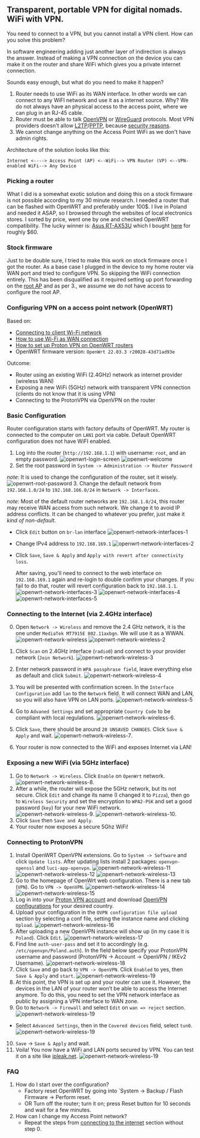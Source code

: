 ## Transparent, portable VPN for digital nomads. WiFi with VPN.

You need to connect to a VPN, but you cannot install a VPN client. How can you solve this problem?

In software engineering adding just another layer of indirection is always the answer.
Instead of making a VPN connection on the device you can make it on the router and share WiFi which gives you a private internet connection.

Sounds easy enough, but what do you need to make it happen?
1. Router needs to use WiFi as its WAN interface. In other words we can connect to any WiFI network and use it as a internet source. Why? We do not always have an physical access to the access point, where we can plug in an RJ-45 cable.
2. Router must be able to talk [OpenVPN](https://openvpn.net/faq/what-is-openvpn/) or [WireGuard](https://www.wireguard.com/) protocols. Most VPN providers doesn't allow [L2TP](https://nordvpn.com/blog/l2tp-protocol/)/[PPTP](https://www.expressvpn.com/what-is-vpn/protocols/pptp), because [security reasons](https://protonvpn.com/blog/pptp/).
3. We cannot change anything on the Access Point WiFi as we don't have admin rights.


Architecture of the solution looks like this:
```
Internet <----> Access Point (AP) <--WiFi--> VPN Router (VP) <--VPN-enabled WiFi--> Any Device  
```

### Picking a router

What I did is a somewhat exotic solution and doing this on a stock firmware is not possible according to my 30 minute research.
I needed a router that can be flashed with OpenWRT and preferably under 100$.
I live in Poland and needed it ASAP, so I browsed through the websites of local electronics stores.
I sorted by price, went one by one and checked OpenWRT compatibility.
The lucky winner is: [Asus RT-AX53U](https://openwrt.org/toh/asus/rt-ax53u) which I bought [here](https://www.x-kom.pl/p/679724-router-asus-rt-ax53u-1800mb-s-a-b-g-n-ac-ax-1xusb-3xlan.html) for roughly $60.


### Stock firmware

Just to be double sure, I tried to make this work on stock firmware once I got the router.
As a base case I plugged in the device to my home router via WAN port and tried to configure VPN. So skipping the WiFi connection entirely.
This has been disqualified as it required setting up port forwarding on the [root AP](https://www.asus.com/us/support/FAQ/1033906/) and as per 3., we assume we do not have access to configure the root AP.


### Configuring VPN on a access point network (OpenWRT)

Based on:
* [Connecting to client Wi-Fi network](https://openwrt.org/docs/guide-user/network/wifi/connect_client_wifi)
* [How to use Wi-Fi as WAN connection](https://unix.stackexchange.com/questions/701346/openwrt-how-to-use-wifi-as-wan-connection)
* [How to set up Proton VPN on OpenWRT routers](https://protonvpn.com/support/how-to-set-up-protonvpn-on-openwrt-routers/)
* OpenWRT firmware version: `OpenWrt 22.03.3 r20028-43d71ad93e`

Outcome:
- Router using an existing WiFi (2.4GHz) network as internet provider (wireless WAN) 
- Exposing a new WiFi (5GHz) network with transparent VPN connection (clients do not know that it is using VPN)
- Connecting to the ProtonVPN via OpenVPN on the router


### Basic Configuration
Router configuration starts with factory defaults of OpenWRT.
My router is connected to the computer on `LAN1` port via cable. Default OpenWRT configuration does not have WiFI enabled.


1. Log into the router (`http://192.168.1.1`) with username: `root`, and an empty password.
![openwrt-login-screen](/assets/portable-vpn/1-openwrt-login.png "OpenWRT login screen")
![openwrt-welcome](/assets/portable-vpn/2-openwrt-welcome.png "OpenWRT home page")
2. Set the root password in `System -> Administration -> Router Password`

*note*: It is used to change the configuration of the router, set it wisely.
![openwrt-root-password](/assets/portable-vpn/3-router-password.png)
3. Change the default network from `192.168.1.0/24` to `192.168.166.0/24` in `Network -> Interfaces`.

*note*: Most of the default router networks are `192.168.1.0/24`, this router may receive WAN access from such network. We change it to avoid IP address conflicts. It can be changed to whatever you prefer, just make it *kind of non-default*.
* Click `Edit` button on `br-lan` interface
    ![openwrt-network-interfaces-1](/assets/portable-vpn/4-network-interfaces.png)
* Change IPv4 address to `192.168.169.1`
    ![openwrt-network-interfaces-2](/assets/portable-vpn/5-change-network.png)
* Click `Save`, `Save & Apply` and `Apply with revert after connectivity loss`.
    
    After saving, you'll need to connect to the web interface on `192.168.169.1` again and re-login to double confirm your changes.
    If you fail to do that, router will revert configuration back to `192.168.1.1`.
    ![openwrt-network-interfaces-3](/assets/portable-vpn/6-connectivity-loss.png)
    ![openwrt-network-interfaces-4](/assets/portable-vpn/7-after-connectivity.png)
    ![openwrt-network-interfaces-5](/assets/portable-vpn/8-relogin.png)

### Connecting to the Internet (via 2.4GHz interface)

0. Open `Network -> Wireless` and remove the 2.4 GHz network, it is the one under `MediaTek MT7915E 802.11axbgn`. We will use it as a WWAN.
![openwrt-network-wireless](/assets/portable-vpn/9-network-wireless.png)
![openwrt-network-wireless-2](/assets/portable-vpn/10-after-removal.png)

1. Click `Scan` on 2.4GHz interface (`radio0`) and connect to your provider network (`Join Network`).
    ![openwrt-network-wireless-3](/assets/portable-vpn/11-network-scan.png)
2. Enter network password in `WPA passphrase field`, leave everything else as default and click `Submit`.
    ![openwrt-network-wireless-4](/assets/portable-vpn/12-join-network.png)
3. You will be presented with confirmation screen. In the `Interface Configuration` add `lan` to the `Network` field. It will connect WAN and LAN, so you will also have VPN on LAN ports.
    ![openwrt-network-wireless-5](/assets/portable-vpn/13-attach-interface.png)
4. Go to `Advaned Settings` and set appropriate `Country Code` to be compliant with local regulations.
    ![openwrt-network-wireless-6](/assets/portable-vpn/14-country-code.png).
5. Click `Save`, there should be around `20 UNSAVED CHANGES`. Click `Save & Apply` and wait.
    ![openwrt-network-wireless-7](/assets/portable-vpn/15-wi-fi-changes.png).
6. Your router is now connected to the WiFi and exposes Internet via LAN!
    
### Exposing a new WiFi (via 5GHz interface)

1. Go to `Network -> Wireless`. Click `Enable` on `OpenWrt` network.
![openwrt-network-wireless-8](/assets/portable-vpn/16-enable-5ghz.png).
2. After a while, the router will expose the 5GHz network, but its not secure. Click `Edit` and change its name (I changed it to `Pizza`), then go to `Wireless Security` and set the encryption to `WPA2-PSK` and set a good password (`key`) for your new WiFi network.
![openwrt-network-wireless-9](/assets/portable-vpn/17-pizza.png).
![openwrt-network-wireless-10](/assets/portable-vpn/18-password.png).
3. Click `Save` then `Save and Apply`.
4. Your router now exposes a secure 5Ghz WiFi!

### Connecting to ProtonVPN

1. Install OpenWRT OpenVPN extensions. Go to `System -> Software` and click `Update lists`. After updating lists install 2 packages: `openvpn-openssl` and `luci-app-openvpn`.
![openwrt-network-wireless-11](/assets/portable-vpn/20-openvpn-install.png)
![openwrt-network-wireless-12](/assets/portable-vpn/21-openvpn-logs.png)
![openwrt-network-wireless-13](/assets/portable-vpn/22-openvpn-lucl.png)
2. Go to the homepage of OpenWrt web configuration. There is a new tab (`VPN`). Go to `VPN -> OpenVPN`.
![openwrt-network-wireless-14](/assets/portable-vpn/23-home.png)
![openwrt-network-wireless-15](/assets/portable-vpn/24-openvpn-conf.png)
3. Log in into your [Proton VPN account](https://account.protonvpn.com/) and download [OpenVPN configurations](https://protonvpn.com/support/vpn-config-download/) for your desired country.
4. Upload your configuration in the `OVPN configuration file upload` section by selecting a conf file, setting the instance name and clicking `Upload`.
![openwrt-network-wireless-16](/assets/portable-vpn/25-upload.png)
5. After uploading a new OpenVPN instance will show up (in my case it is `Poland`). Click `Edit`.
![openwrt-network-wireless-17](/assets/portable-vpn/26-instance.png)
6. Find line `auth-user-pass` and set it to accordingly (e.g. `/etc/openvpn/Poland.auth`). In the field below specify your ProtonVPN username and password (ProtonVPN -> Account -> OpenVPN / IKEv2 Username).
![openwrt-network-wireless-18](/assets/portable-vpn/27-password.png)
7. Click `Save` and go back to `VPN -> OpenVPN`. Click `Enabled` to yes, then `Save & Apply` and `start`.
![openwrt-network-wireless-19](/assets/portable-vpn/28-vpn-connect.png)
8. At this point, the VPN is set up and your router can use it. However, the devices in the LAN of your router won’t be able to access the Internet anymore. To do this, you need to set the VPN network interface as public by assigning a VPN interface to WAN zone.
9. Go to `Network -> Firewall` and select `Edit` on `wan => reject` section. 
![openwrt-network-wireless-19](/assets/portable-vpn/29-firewall-1.png)
* Select `Advanced Settings`, then in the `Covered devices` field, select `tun0`.
![openwrt-network-wireless-19](/assets/portable-vpn/29-firewall-2.png)
10. `Save` -> `Save & Apply` and wait.
11. Voila! You now have a WiFi and LAN ports secured by VPN. You can test it on a site like [ipleak.net](https://ipleak.net).
![openwrt-network-wireless-19](/assets/portable-vpn/30-ip.png)


### FAQ

1. How do I start over the configuration?
    * Factory reset OpenWRT by going into `System -> Backup / Flash Firmware -> Perform reset.
    * OR Turn off the router; turn it on; press Reset button for 10 seconds and wait for a few minutes.
2. How can I change my Access Point network?
    * Repeat the steps from [connecting to the internet](#connecting-to-the-internet-via-24ghz-interface) section without step 0.